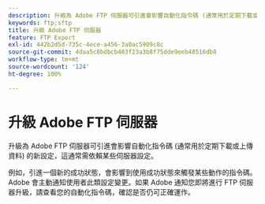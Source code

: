 ```yaml
---
description: 升級為 Adobe FTP 伺服器可引進會影響自動化指令碼 (通常用於定期下載或上傳資料) 的新設定，這通常需依賴某些伺服器設定。
keywords: ftp;sftp
title: 升級 Adobe FTP 伺服器
feature: FTP Export
exl-id: 442b2d5d-735c-4ece-a456-3a0ac5909c8c
source-git-commit: 4daa5c8bdbcb483f23a3b8f75dde9eeb48516db8
workflow-type: tm+mt
source-wordcount: '124'
ht-degree: 100%

---
```


# 升級 Adobe FTP 伺服器

升級為 Adobe FTP 伺服器可引進會影響自動化指令碼 (通常用於定期下載或上傳資料) 的新設定，這通常需依賴某些伺服器設定。

例如，引進一個新的成功狀態，會影響到使用成功狀態來觸發某些動作的指令碼。Adobe 會主動通知使用者此類設定變更。如果 Adobe 通知您即將進行 FTP 伺服器升級，請查看您的自動化指令碼，確認是否仍可正確運作。
